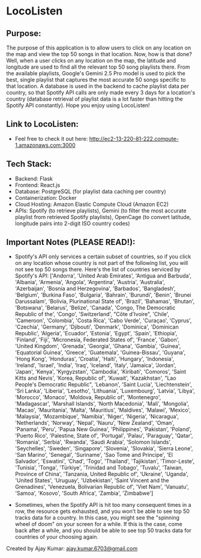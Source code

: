 # LocoListen

## Purpose:
The purpose of this application is to allow users to click on any location on the map and view the top 50 songs in that location. Now, how is that done? Well, when a user clicks on any location on the map, the latitude and longitude are used to find all the relevant top 50 song playlists there. From the available playlists, Google's Gemini 2.5 Pro model is used to pick the best, single playlist that captures the most accurate 50 songs specific to that location. A database is used in the backend to cache playlist data per country, so that Spotify API calls are only made every 3 days for a location's country (database retrieval of playlist data is a lot faster than hitting the Spotify API constantly). Hope you enjoy using LocoListen!

## Link to LocoListen:
- Feel free to check it out here: <http://ec2-13-220-81-222.compute-1.amazonaws.com:3000>

## Tech Stack:
- Backend: Flask
- Frontend: React.js
- Database: PostgreSQL (for playlist data caching per country)
- Containerization: Docker
- Cloud Hosting: Amazon Elastic Compute Cloud (Amazon EC2)
- APIs: Spotify (to retrieve playlists), Gemini (to filter the most accurate playlist from retrieved Spotify playlists), OpenCage (to convert latitude, longitude pairs into 2-digit ISO country codes)

## Important Notes (PLEASE READ!):
- Spotify's API only services a certain subset of countries, so if you click on any location whose country is not part of the following list, you will not see top 50 songs there. Here's the list of countries serviced by Spotify's API:
['Andorra', 'United Arab Emirates', 'Antigua and Barbuda', 'Albania', 'Armenia', 'Angola', 'Argentina', 'Austria', 'Australia', 'Azerbaijan', 'Bosnia and Herzegovina', 'Barbados', 'Bangladesh', 'Belgium', 'Burkina Faso', 'Bulgaria', 'Bahrain', 'Burundi', 'Benin', 'Brunei Darussalam', 'Bolivia, Plurinational State of', 'Brazil', 'Bahamas', 'Bhutan', 'Botswana', 'Belarus', 'Belize', 'Canada', 'Congo, The Democratic Republic of the', 'Congo', 'Switzerland', "Côte d'Ivoire", 'Chile', 'Cameroon', 'Colombia', 'Costa Rica', 'Cabo Verde', 'Curaçao', 'Cyprus', 'Czechia', 'Germany', 'Djibouti', 'Denmark', 'Dominica', 'Dominican Republic', 'Algeria', 'Ecuador', 'Estonia', 'Egypt', 'Spain', 'Ethiopia', 'Finland', 'Fiji', 'Micronesia, Federated States of', 'France', 'Gabon', 'United Kingdom', 'Grenada', 'Georgia', 'Ghana', 'Gambia', 'Guinea', 'Equatorial Guinea', 'Greece', 'Guatemala', 'Guinea-Bissau', 'Guyana', 'Hong Kong', 'Honduras', 'Croatia', 'Haiti', 'Hungary', 'Indonesia', 'Ireland', 'Israel', 'India', 'Iraq', 'Iceland', 'Italy', 'Jamaica', 'Jordan', 'Japan', 'Kenya', 'Kyrgyzstan', 'Cambodia', 'Kiribati', 'Comoros', 'Saint Kitts and Nevis', 'Korea, Republic of', 'Kuwait', 'Kazakhstan', "Lao People's Democratic Republic", 'Lebanon', 'Saint Lucia', 'Liechtenstein', 'Sri Lanka', 'Liberia', 'Lesotho', 'Lithuania', 'Luxembourg', 'Latvia', 'Libya', 'Morocco', 'Monaco', 'Moldova, Republic of', 'Montenegro', 'Madagascar', 'Marshall Islands', 'North Macedonia', 'Mali', 'Mongolia', 'Macao', 'Mauritania', 'Malta', 'Mauritius', 'Maldives', 'Malawi', 'Mexico', 'Malaysia', 'Mozambique', 'Namibia', 'Niger', 'Nigeria', 'Nicaragua', 'Netherlands', 'Norway', 'Nepal', 'Nauru', 'New Zealand', 'Oman', 'Panama', 'Peru', 'Papua New Guinea', 'Philippines', 'Pakistan', 'Poland', 'Puerto Rico', 'Palestine, State of', 'Portugal', 'Palau', 'Paraguay', 'Qatar', 'Romania', 'Serbia', 'Rwanda', 'Saudi Arabia', 'Solomon Islands', 'Seychelles', 'Sweden', 'Singapore', 'Slovenia', 'Slovakia', 'Sierra Leone', 'San Marino', 'Senegal', 'Suriname', 'Sao Tome and Principe', 'El Salvador', 'Eswatini', 'Chad', 'Togo', 'Thailand', 'Tajikistan', 'Timor-Leste', 'Tunisia', 'Tonga', 'Türkiye', 'Trinidad and Tobago', 'Tuvalu', 'Taiwan, Province of China', 'Tanzania, United Republic of', 'Ukraine', 'Uganda', 'United States', 'Uruguay', 'Uzbekistan', 'Saint Vincent and the Grenadines', 'Venezuela, Bolivarian Republic of', 'Viet Nam', 'Vanuatu', 'Samoa', 'Kosovo', 'South Africa', 'Zambia', 'Zimbabwe']

- Sometimes, when the Spotify API is hit too many consequent times in a row, the resource gets exhausted, and you won't be able to see top 50 tracks data for a country. In this case, you might see the "spinning wheel of doom" on your screen for a while. If this is the case, come back after a while, and you should be able to see top 50 tracks data for countries of your choosing again.
  
  
Created by Ajay Kumar: <ajay.kumar.6703@gmail.com>
